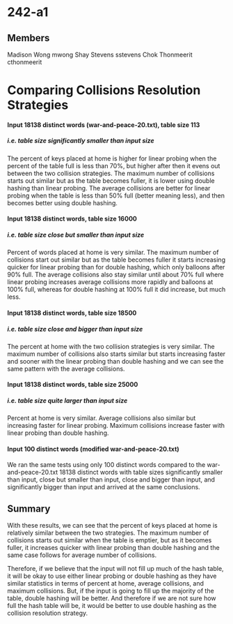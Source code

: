 # 242-a1

## Members

Madison Wong mwong
Shay Stevens sstevens
Chok Thonmeerit cthonmeerit

# Comparing Collisions Resolution Strategies

#### Input 18138 distinct words (war-and-peace-20.txt), table size 113
##### i.e. table size significantly smaller than input size 

The percent of keys placed at home is higher for linear probing when the
percent of the table full is less than 70%, but higher after then it evens
out between the two collision strategies. The maximum number of collisions
starts out similar but as the table becomes fuller, it is lower using double
hashing than linear probing. The average collisions are better for linear
probing when the table is less than 50% full (better meaning less),
and then becomes better using double hashing.

#### Input 18138 distinct words, table size 16000
##### i.e. table size close but smaller than input size

Percent of words placed at home is very similar. The maximum number of
collisions start out similar but as the table becomes fuller it starts
increasing quicker for linear probing than for double hashing, which only
balloons after 90% full. The average collisions also stay similar until about
70% full where linear probing increases average collisions more rapidly and
balloons at 100% full, whereas for double hashing at 100% full it did increase,
but much less.

#### Input 18138 distinct words, table size 18500
##### i.e. table size close and bigger than input size 

The percent at home with the two collision strategies is very similar.
The maximum number of collisions also starts similar but starts increasing
faster and sooner with the linear probing than double hashing and we can see
the same pattern with the average collisions.

#### Input 18138 distinct words, table size 25000
##### i.e. table size quite larger than input size 

Percent at home is very similar. Average collisions also similar but
increasing faster for linear probing. Maximum collisions increase faster
with linear probing than double hashing.

#### Input 100 distinct words (modified war-and-peace-20.txt)

We ran the same tests using only 100 distinct words compared to the
war-and-peace-20.txt 18138 distinct words with table sizes significantly
smaller than input, close but smaller than input, close and bigger than input,
and significantly bigger than input and arrived at the same conclusions.

## Summary

With these results, we can see that the percent of keys placed at home is
relatively similar between the two strategies. The maximum number of collisions
starts out similar when the table is emptier, but as it becomes fuller, it
increases quicker with linear probing than double hashing and the same case
follows for average number of collisions.

Therefore, if we believe that the input will not fill up much of the hash table,
it will be okay to use either linear probing or double hashing as they have
similar statistics in terms of percent at home, average collisions, and maximum
collisions. But, if the input is going to fill up the majority of the table,
double hashing will be better. And therefore if we are not sure how full the
hash table will be, it would be better to use double hashing as the collision
resolution strategy.
